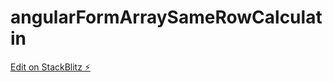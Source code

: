 # angularFormArraySameRowCalculatin

[Edit on StackBlitz ⚡️](https://stackblitz.com/edit/angular-n3mcjx-skgkfv)